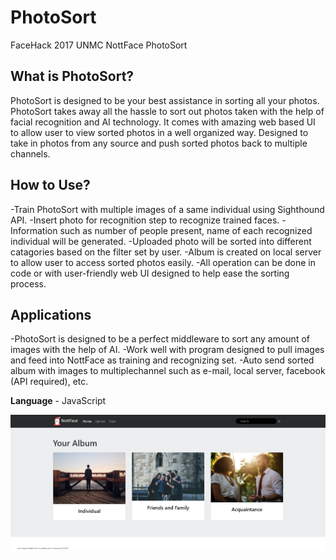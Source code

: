# PhotoSort
FaceHack 2017 UNMC NottFace PhotoSort

## What is PhotoSort?
PhotoSort is designed to be your best assistance in sorting all your photos.
PhotoSort takes away all the hassle to sort out photos taken with the help of facial recognition and AI technology.
It comes with amazing web based UI to allow user to view sorted photos in a well organized way.
Designed to take in photos from any source and push sorted photos back to multiple channels.

## How to Use?
-Train PhotoSort with multiple images of a same individual using Sighthound API.
-Insert photo for recognition step to recognize trained faces.
-Information such as number of people present, name of each recognized individual will be generated.
-Uploaded photo will be sorted into different catagories based on the filter set by user.
-Album is created on local server to allow user to access sorted photos easily.
-All operation can be done in code or with user-friendly web UI designed to help ease the sorting process.

## Applications
-PhotoSort is designed to be a perfect middleware to sort any amount of images with the help of AI.
-Work well with program designed to pull images and feed into NottFace as training and recognizing set.
-Auto send sorted album with images to multiplechannel such as e-mail, local server, facebook (API required), etc. 

**Language** - JavaScript

![alt text](/Capture.PNG)
